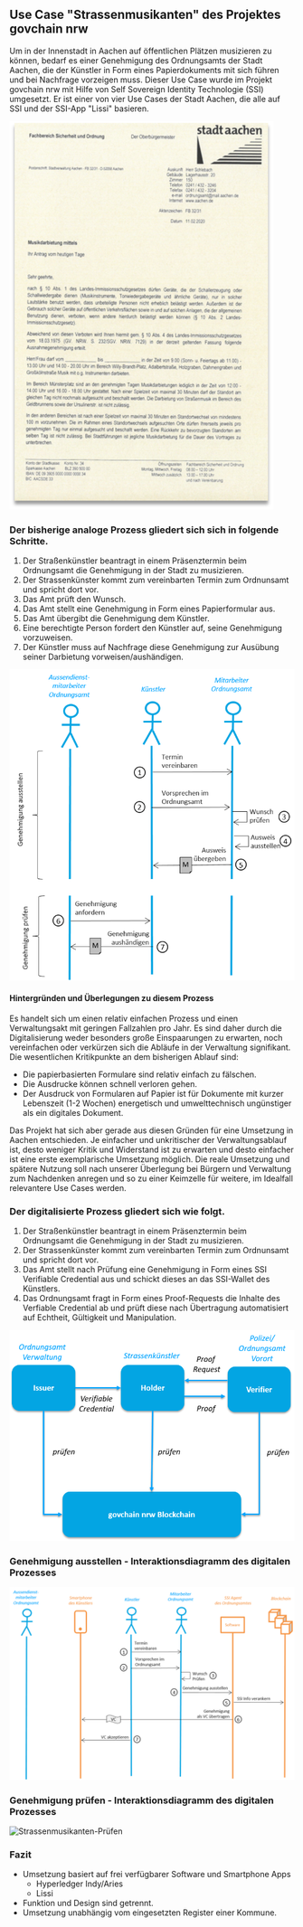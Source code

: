 ## Use Case "Strassenmusikanten" des Projektes govchain nrw

Um in der Innenstadt in Aachen auf öffentlichen Plätzen musizieren zu können, bedarf es einer Genehmigung des Ordnungsamts der Stadt Aachen, die der Künstler in Form eines Papierdokuments mit sich führen und bei Nachfrage vorzeigen muss. Dieser Use Case wurde im Projekt govchain nrw mit Hilfe von Self Sovereign Identity Technologie (SSI) umgesetzt. Er ist einer von vier Use Cases der Stadt Aachen, die alle auf SSI und der SSI-App "Lissi" basieren.  

![Strassenmusikanten-Formular](Images/Strassenmusikanten-Formular-01.png "Formular Strassenmusikanten")
  
### Der bisherige analoge Prozess gliedert sich sich in folgende Schritte.  

1. Der Straßenkünstler beantragt in einem Präsenztermin beim Ordnungsamt die Genehmigung in der Stadt zu musizieren.
2. Der Strassenkünster kommt zum vereinbarten Termin zum Ordnunsamt und spricht dort vor.
3. Das Amt prüft den Wunsch. 
4. Das Amt stellt eine Genehmigung in Form eines Papierformular aus.  
5. Das Amt übergibt die Genehmigung dem Künstler. 
6. Eine berechtigte Person fordert den Künstler auf, seine Genehmigung vorzuweisen.  
7. Der Künstler muss auf Nachfrage diese Genehmigung zur Ausübung seiner Darbietung vorweisen/aushändigen.  

![Strassenmusikanten-Analoger-Prozess](Images/Strassenmusikanten-Interaktionsdiagramm-01.png "Analoger Prozess Strassenmusikanten")

  
#### Hintergründen und Überlegungen zu diesem Prozess 
Es handelt sich um einen relativ einfachen Prozess und einen Verwaltungsakt mit geringen Fallzahlen pro Jahr. Es sind daher durch die Digitalisierung weder besonders große Einspaarungen zu erwarten, noch vereinfachen oder verkürzen sich die Abläufe in der Verwaltung signifikant. Die wesentlichen Kritikpunkte an dem bisherigen Ablauf sind:  
- Die papierbasierten Formulare sind relativ einfach zu fälschen.
- Die Ausdrucke können schnell verloren gehen. 
- Der Ausdruck von Formularen auf Papier ist für Dokumente mit kurzer Lebenszeit (1-2 Wochen) energetisch und umwelttechnisch ungünstiger als ein digitales Dokument. 

Das Projekt hat sich aber gerade aus diesen Gründen für eine Umsetzung in Aachen entschieden. Je einfacher und unkritischer der Verwaltungsablauf ist, desto weniger Kritik und Widerstand ist zu erwarten und desto einfacher ist eine erste exemplarische Umsetzung möglich. Die reale Umsetzung und spätere Nutzung soll nach unserer Überlegung bei Bürgern und Verwaltung zum Nachdenken anregen und so zu einer Keimzelle für weitere, im Idealfall relevantere Use Cases werden.   
  
### Der digitalisierte Prozess gliedert sich wie folgt.  
1. Der Straßenkünstler beantragt in einem Präsenztermin beim Ordnungsamt die Genehmigung in der Stadt zu musizieren.
2. Der Strassenkünster kommt zum vereinbarten Termin zum Ordnunsamt und spricht dort vor.
3. Das Amt stellt nach Prüfung eine Genehmigung in Form eines SSI Verifiable Credential aus und schickt dieses an das SSI-Wallet des Künstlers.
4. Das Ordnungsamt fragt in Form eines Proof-Requests die Inhalte des Verfiable Credential ab und prüft diese nach Übertragung automatisiert auf Echtheit, Gültigkeit und Manipulation.  
  
  
![Strassenmusikanten-Datenmodell](Images/Strassenmusikanten-Datenmodell-01.png "Datenmodell Strassenmusikanten")  


### Genehmigung ausstellen - Interaktionsdiagramm des digitalen Prozesses  

![Strassenmusikanten-Ausstellen](Images/Strassenmusikanten-Interaktionsdiagramm-Ausstellen-01.png "Ausstellen Strassenmusikanten")

### Genehmigung prüfen - Interaktionsdiagramm des digitalen Prozesses  

![Strassenmusikanten-Prüfen](Images/Strassenmusikanten-Interaktionsdiagramm-Prüfen-01.png "Prüfen Strassenmusikanten")


### Fazit

- Umsetzung basiert auf frei verfügbarer Software und Smartphone Apps
  - Hyperledger Indy/Aries  
  - Lissi
- Funktion und Design sind getrennt.
- Umsetzung unabhängig vom eingesetzten Register einer Kommune.

